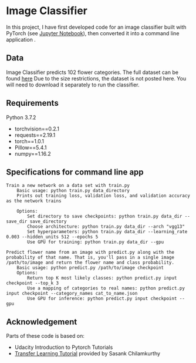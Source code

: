 # Image Classifier

In this project, I have first developed code for an image classifier built with PyTorch (see [Jupyter Notebook](https://github.com/k-bosko/Image-Classifier/blob/master/Image_Classifier_Project.ipynb)), then converted it into a command line application .

## Data
Image Classifier predicts 102 flower categories. The full dataset can be found [here](http://www.robots.ox.ac.uk/~vgg/data/flowers/102/index.html)
Due to the size restrictions, the dataset is not posted here. You will need to download it separately to run the classifier.

## Requirements
Python 3.7.2
* torchvision==0.2.1
* requests==2.19.1
* torch==1.0.1
* Pillow==5.4.1
* numpy==1.16.2 

## Specifications for command line app

    Train a new network on a data set with train.py
        Basic usage: python train.py data_directory
        Prints out training loss, validation loss, and validation accuracy as the network trains

        Options:
            Set directory to save checkpoints: python train.py data_dir --save_dir save_directory
            Choose architecture: python train.py data_dir --arch "vgg13"
            Set hyperparameters: python train.py data_dir --learning_rate 0.003 --hidden_units 512 --epochs 5
            Use GPU for training: python train.py data_dir --gpu

    Predict flower name from an image with predict.py along with the probability of that name. That is, you'll pass in a single image /path/to/image and return the flower name and class probability.
        Basic usage: python predict.py /path/to/image checkpoint
        Options:
            Return top K most likely classes: python predict.py input checkpoint --top_k 3
            Use a mapping of categories to real names: python predict.py input checkpoint --category_names cat_to_name.json
            Use GPU for inference: python predict.py input checkpoint --gpu

## Acknowledgement

Parts of these code is based on:
- Udacity Introduction to Pytorch Tutorials 
- [Transfer Learning Tutorial](https://pytorch.org/tutorials/beginner/transfer_learning_tutorial.html) provided by Sasank Chilamkurthy 


